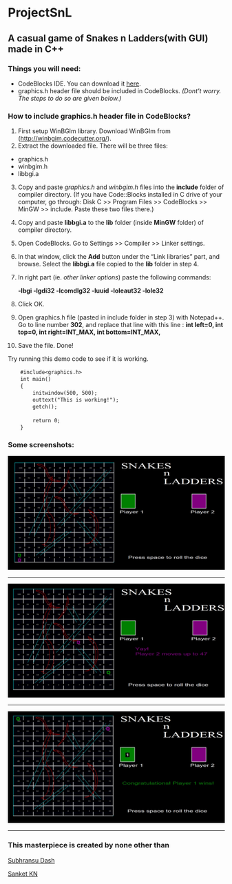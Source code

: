 # ProjectSnL
## A casual game of Snakes n Ladders(with GUI) made in C++

### Things you will need:
* CodeBlocks IDE. You can download it [here](http://www.codeblocks.org/downloads/26).
* graphics.h header file should be included in CodeBlocks. _(Dont't worry. The steps to do so are given below.)_

### How to include graphics.h header file in CodeBlocks?
1. First setup WinBGIm library. Download WinBGIm from (http://winbgim.codecutter.org/). 
2. Extract the downloaded file. There will be three files:
* graphics.h
* winbgim.h
* libbgi.a
3. Copy and paste _graphics.h_ and _winbgim.h_ files into the **include** folder of compiler directory. (If you have Code::Blocks installed in C drive of your computer, go through: Disk C >> Program Files >> CodeBlocks >> MinGW >> include. Paste these two files there.)
4. Copy and paste **libbgi.a** to the **lib** folder (inside **MinGW** folder) of compiler directory.
5. Open CodeBlocks. Go to Settings >> Compiler >> Linker settings.
6. In that window, click the **Add** button under the “Link libraries” part, and browse. Select the **libbgi.a** file copied to the **lib** folder in step 4.
7. In right part (ie. _other linker options_) paste the following commands:
    
    **-lbgi -lgdi32 -lcomdlg32 -luuid -loleaut32 -lole32**
8. Click OK.
9. Open graphics.h file (pasted in include folder in step 3) with Notepad++. Go to line number **302**, and replace that line with this line : **int left=0, int top=0, int right=INT_MAX, int bottom=INT_MAX,**
10. Save the file. Done!

Try running this demo code to see if it is working.

        #include<graphics.h>
        int main()
        {
            initwindow(500, 500);
            outtext("This is working!");
            getch();

            return 0;
        }
        
    



### Some screenshots:

![](https://github.com/Ashis-007/ProjectSnL/blob/master/Screenshots/Capture.JPG "Surprised ?")

***

![](https://github.com/Ashis-007/ProjectSnL/blob/master/Screenshots/Capture2.JPG "Just amazing! Isn't it ?")

***

![](https://github.com/Ashis-007/ProjectSnL/blob/master/Screenshots/Capture3.JPG "Now that's innovation")

***


### This masterpiece is created by none other than
[Subhransu Dash](https://github.com/Ashis-007)

[Sanket KN](https://github.com/SanketKN)


